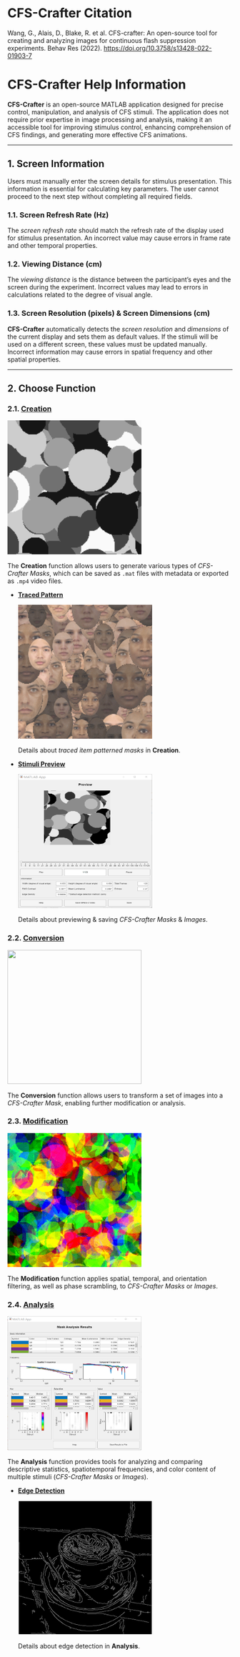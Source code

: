 # CFS-Crafter Citation
Wang, G., Alais, D., Blake, R. et al. CFS-crafter: An open-source tool for creating and analyzing images for continuous flash suppression experiments. Behav Res (2022). https://doi.org/10.3758/s13428-022-01903-7

# CFS-Crafter Help Information  

**CFS-Crafter** is an open-source MATLAB application designed for precise control, manipulation, and analysis of CFS stimuli. The application does not require prior expertise in image processing and analysis, making it an accessible tool for improving stimulus control, enhancing comprehension of CFS findings, and generating more effective CFS animations.  

---

## 1. Screen Information  

Users must manually enter the screen details for stimulus presentation. This information is essential for calculating key parameters. The user cannot proceed to the next step without completing all required fields.  

### 1.1. Screen Refresh Rate (Hz)  

The *screen refresh rate* should match the refresh rate of the display used for stimulus presentation. An incorrect value may cause errors in frame rate and other temporal properties.  

### 1.2. Viewing Distance (cm)  

The *viewing distance* is the distance between the participant’s eyes and the screen during the experiment. Incorrect values may lead to errors in calculations related to the degree of visual angle.  

### 1.3. Screen Resolution (pixels) & Screen Dimensions (cm)  

**CFS-Crafter** automatically detects the *screen resolution* and *dimensions* of the current display and sets them as default values. If the stimuli will be used on a different screen, these values must be updated manually. Incorrect information may cause errors in spatial frequency and other spatial properties.  

---

## 2. Choose Function  

### 2.1. [Creation](./Creation.html)  

<img src="https://raw.githubusercontent.com/guandongwang/cfs_crafter/main/CFS-Crafter%20Help%20Information/Images/Creation/gray_mondrain.gif" width="300" height="300">  

The **Creation** function allows users to generate various types of *CFS-Crafter Masks*, which can be saved as `.mat` files with metadata or exported as `.mp4` video files.  

- **[Traced Pattern](./Trace.html)**  

  <img src="https://raw.githubusercontent.com/guandongwang/cfs_crafter/main/CFS-Crafter%20Help%20Information/Images/Creation/traced_items/face.gif" width="300" height="300">  

  Details about *traced item patterned masks* in **Creation**.  

- **[Stimuli Preview](./Preview.html)**  

  <img src="https://raw.githubusercontent.com/guandongwang/cfs_crafter/main/CFS-Crafter%20Help%20Information/Images/Creation/preview.png" width="300" height="300">  

  Details about previewing & saving *CFS-Crafter Masks* & *Images*.  

### 2.2. [Conversion](./Conversion.html)  

<img src="https://raw.githubusercontent.com/guandongwang/cfs_crafter/main/CFS-Crafter%20Help%20Information/Images/Conversion/image_sequence.gif" width="300" height="300">  

The **Conversion** function allows users to transform a set of images into a *CFS-Crafter Mask*, enabling further modification or analysis.  

### 2.3. [Modification](./Modification.html)  

<img src="https://raw.githubusercontent.com/guandongwang/cfs_crafter/main/CFS-Crafter%20Help%20Information/Images/Modification/after_termporal_filtering.gif" width="300" height="300">  

The **Modification** function applies spatial, temporal, and orientation filtering, as well as phase scrambling, to *CFS-Crafter Masks* or *Images*.  

### 2.4. [Analysis](./Analysis.html)  

<img src="https://raw.githubusercontent.com/guandongwang/cfs_crafter/main/CFS-Crafter%20Help%20Information/Images/Analysis/analysis_results.png" width="300" height="300">  

The **Analysis** function provides tools for analyzing and comparing descriptive statistics, spatiotemporal frequencies, and color content of multiple stimuli (*CFS-Crafter Masks* or *Images*).  

- **[Edge Detection](./Edge_preview.html)**  

  <img src="https://raw.githubusercontent.com/guandongwang/cfs_crafter/main/CFS-Crafter%20Help%20Information/Images/Analysis/edge_detection.png" width="300" height="300">  

  Details about edge detection in **Analysis**.  


